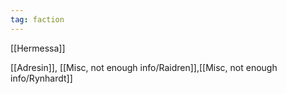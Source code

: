 ```yaml
---
tag: faction
---
```

[[Hermessa]]

[[Adresin]], [[Misc, not enough info/Raidren]],[[Misc, not enough info/Rynhardt]]
